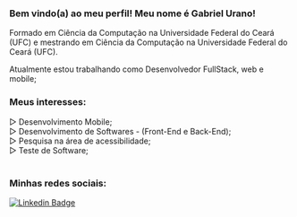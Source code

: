 ### Bem vindo(a) ao meu perfil! Meu nome é Gabriel Urano!

Formado em Ciência da Computação na Universidade Federal do Ceará (UFC) e mestrando em Ciência da Computação na Universidade Federal do Ceará (UFC).

Atualmente estou trabalhando como Desenvolvedor FullStack, web e mobile;

### Meus interesses:
▷ Desenvolvimento Mobile;<br>
▷ Desenvolvimento de Softwares - (Front-End e Back-End);<br>
▷ Pesquisa na área de acessibilidade;<br>
▷ Teste de Software;<br><br>

### Minhas redes sociais:

[![Linkedin Badge](https://img.shields.io/badge/-LinkedIn-blue?style=flat-square&logo=Linkedin&logoColor=white&link=https://www.linkedin.com/in/harshkumarkhatri/)](https://www.linkedin.com/in/gabriel-urano-70348a181/)
